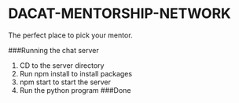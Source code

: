 # DACAT-MENTORSHIP-NETWORK
The perfect place to pick your mentor.

###Running the chat server
1. CD to the server directory
2. Run npm install to install packages
3. npm start to start the server
4. Run the python program 
###Done
  
